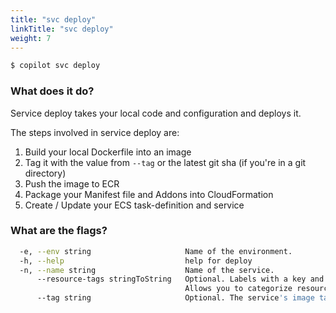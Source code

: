 ```yaml
---
title: "svc deploy"
linkTitle: "svc deploy"
weight: 7
---
```

```bash
$ copilot svc deploy
```

### What does it do?

Service deploy takes your local code and configuration and deploys it. 

The steps involved in service deploy are:
1. Build your local Dockerfile into an image
2. Tag it with the value from `--tag` or the latest git sha (if you're in a git directory)
3. Push the image to ECR
4. Package your Manifest file and Addons into CloudFormation
4. Create / Update your ECS task-definition and service

### What are the flags?

```bash
  -e, --env string                     Name of the environment.
  -h, --help                           help for deploy
  -n, --name string                    Name of the service.
      --resource-tags stringToString   Optional. Labels with a key and value separated with commas.
                                       Allows you to categorize resources. (default [])
      --tag string                     Optional. The service's image tag.
```